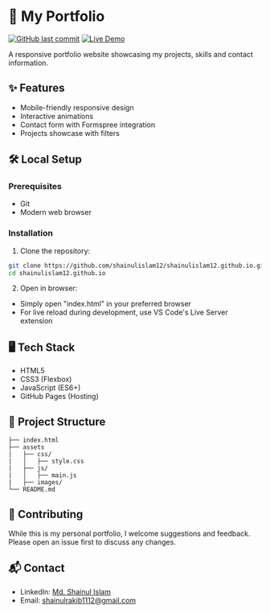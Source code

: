 # 🌟 My Portfolio

[![GitHub last commit](https://img.shields.io/github/last-commit/shainulislam12/shainulislam12.github.io)](https://github.com/shainulislam12/shainulislam12.github.io)
[![Live Demo](https://img.shields.io/badge/🚀_Live_Demo-Click_Here-brightgreen)](https://shainulislam12.github.io)

A responsive portfolio website showcasing my projects, skills and contact information.

## ✨ Features
- Mobile-friendly responsive design
- Interactive animations
- Contact form with Formspree integration
- Projects showcase with filters

## 🛠 Local Setup

### Prerequisites
- Git
- Modern web browser

### Installation

1. Clone the repository:
```bash
git clone https://github.com/shainulislam12/shainulislam12.github.io.git
cd shainulislam12.github.io
```

2. Open in browser:
- Simply open "index.html" in your preferred browser
- For live reload during development, use VS Code's Live Server extension

## 🖥 Tech Stack
- HTML5
- CSS3 (Flexbox)
- JavaScript (ES6+)
- GitHub Pages (Hosting)

## 📂 Project Structure

```portfolio/
├── index.html
├── assets
|   ├── css/
|   │   ├── style.css
|   ├── js/
|   │   ├── main.js
|   ├── images/
└── README.md
```


## 🤝 Contributing
While this is my personal portfolio, I welcome suggestions and feedback. Please open an issue first to discuss any changes.

## 📬 Contact
- LinkedIn: [Md. Shainul Islam](https://www.linkedin.com/in/mdshainulislam)
- Email: shainulrakib1112@gmail.com

